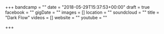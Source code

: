 +++
bandcamp = ""
date = "2018-05-29T15:37:53+00:00"
draft = true
facebook = ""
gigDate = ""
images = []
location = ""
soundcloud = ""
title = "Dark Flow"
videos = []
website = ""
youtube = ""

+++
